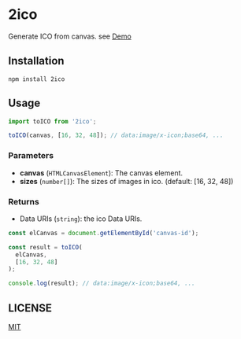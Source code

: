 # 2ico

Generate ICO from canvas. see [Demo]()

## Installation

```
npm install 2ico
```

## Usage

```js
import toICO from '2ico';

toICO(canvas, [16, 32, 48]); // data:image/x-icon;base64, ...
```

### Parameters

- **canvas** (`HTMLCanvasElement`): The canvas element.
- **sizes** (`number[]`): The sizes of images in ico. (default: [16, 32, 48])

### Returns

- Data URIs (`string`): the ico Data URIs.


```js
const elCanvas = document.getElementById('canvas-id');

const result = toICO(
  elCanvas,
  [16, 32, 48] 
);

console.log(result); // data:image/x-icon;base64, ...
```

## LICENSE

[MIT](./LICENSE)
